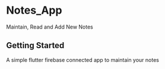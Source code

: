 # Notes_App

Maintain, Read and Add New Notes

## Getting Started

A simple flutter firebase connected app to maintain your notes
